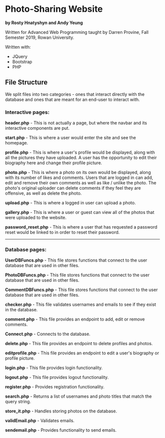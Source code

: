 # Photo-Sharing Website
**by Rosty Hnatyshyn and Andy Yeung**

Written for Advanced Web Programming taught by Darren Provine, Fall Semester 2019, Rowan University.

Written with:
- JQuery 
- Bootstrap
- PHP

## File Structure
We split files into two categories - ones that interact directly with the database and ones that are meant for an end-user to interact with.

### Interactive pages:

**header.php** - This is not actually a page, but where the navbar and its interactive components are put.

**start.php** - This is where a user would enter the site and see the homepage.

**profile.php** - This is where a user's profile would be displayed, along with all the pictures they have uploaded. A user has the opportunity to edit their biography here and change their profile picture.

**photo.php** - This is where a photo on its own would be displayed, along with its number of likes and comments. Users that are logged in can add, edit and remove their own comments as well as like / unlike the photo. The photo's original uploader can delete comments if they feel they are offensive, as well as delete the photo.

**upload.php** - This is where a logged in user can upload a photo.

**gallery.php** - This is where a user or guest can view all of the photos that were uploaded to the website.

**password_reset.php** - This is where a user that has requested a password reset would be linked to in order to reset their password.

***

### Database pages:

**UserDBFuncs.php** - This file stores functions that connect to the user database that are used in other files.

**PhotoDBFuncs.php** - This file stores functions that connect to the user database that are used in other files.

**CommentDBFuncs.php** - This file stores functions that connect to the user database that are used in other files.

**checker.php** - This file validates usernames and emails to see if they exist in the database.

**comment.php** - This file provides an endpoint to add, edit or remove comments.

**Connect.php** - Connects to the database.

**delete.php** - This file provides an endpoint to delete profiles and photos.

**editprofile.php** - This file provides an endpoint to edit a user's biography or profile picture.

**login.php** - This file provides login functionality.

**logout.php** - This file provides logout functionality.

**register.php** - Provides registration functionality.

**search.php** - Returns a list of usernames and photo titles that match the query string.

**store_it.php** - Handles storing photos on the database.

**validEmail.php** - Validates emails.

**sendemail.php** - Provides functionality to send emails.
